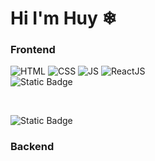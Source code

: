 # Hi I'm Huy ❄

### Frontend
![HTML](https://img.shields.io/badge/HTML5-E34F26?style=for-the-badge&logo=HTML5&logoColor=white)
![CSS](https://img.shields.io/badge/css3-%231572B6?style=for-the-badge&logo=css3&logoColor=white)
![JS](https://img.shields.io/badge/javascript-%23F7DF1E?style=for-the-badge&logo=javascript&logoColor=black)
![ReactJS](https://img.shields.io/badge/react-%2361DAFB?style=for-the-badge&logo=react&logoColor=black)
<br/>
![Static Badge](https://img.shields.io/badge/Adobe%20Illustrator-%23FF9A00?style=for-the-badge&logo=adobeillustrator&logoColor=black)

<br/>

![Static Badge](https://img.shields.io/badge/Adobe%20Illustrator-%23FF9A00?style=flat-square&logo=adobeillustrator&logoColor=black)

### Backend
